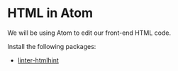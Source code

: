 # HTML in Atom

We will be using Atom to edit our front-end HTML code.

Install the following packages:

* [linter-htmlhint](https://atom.io/packages/linter-htmlhint)
